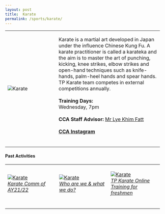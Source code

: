 ```yaml
---
layout: post
title:  Karate
permalink: /sports/karate/
---
```


<table>
    <tr>
        <td style="width:33%"><image src="/images/CCA_karate.jpg" style="display:block;margin-left:auto;margin-right:auto;" alt="Karate"></image></td>
        <td>
            <p>
                Karate is a martial art developed in Japan under the influence Chinese Kung Fu. A karate practitioner is called a karateka and the aim is to master the art of punching, kicking, knee strikes, elbow strikes and open-hand techniques such as knife-hands, palm-heel hands and spear hands. TP Karate team competes in external competitions annually.<br>
                <br>
                <b>Training Days:</b><br>
                Wednesday, 7pm<br>
                <br>
                <b>CCA Staff Advisor:</b> <a href="mailto:Lye_Khim_Fatt@tp.edu.sg">Mr Lye Khim Fatt</a><br>
                <br>
                <a href="https://www.instagram.com/tp_karate/"><b>CCA Instagram</b></a><br>
                <br>
            </p>
        </td>
    </tr>
</table>

#### Past Activities

<table>
    <tr>
        <td style="width:33%"><br>
            <a href="https://www.instagram.com/p/COp7qZfnr1D/">
                <image src="/images/CCA-karate-ig5.png" style="display:block;margin-left:auto;margin-right:auto;" alt="Karate">
                <h6 style="margin-top:0%">Karate Comm of AY21/22</h6>
                </image>
            </a>
        </td>
        <td style="width:33%"><br>
            <a href="https://www.instagram.com/tv/CKEfSfBnA9G/">
                <image src="/images/CCA-karate-ig4.png" style="display:block;margin-left:auto;margin-right:auto;" alt="Karate">
                <h6 style="margin-top:0%">Who are we & what we do?</h6>
                </image>
            </a>
        </td>
        <td style="width:33%"><br>
            <a href="https://www.instagram.com/p/CBXAzCvn4gq/">
                <image src="/images/CCA-Karate_IG1.png" style="display:block;margin-left:auto;margin-right:auto;" alt="Karate">
                <h6 style="margin-top:0%">TP Karate Online Training for freshmen</h6>
                </image>
            </a>
        </td>
    </tr>
</table>
